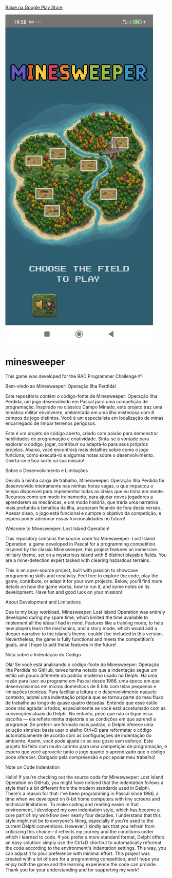 [Baixe na Google Play Store](https://play.google.com/store/apps/details?id=br.com.imperium.MineSweeper)


[![minesweeper](Imagens/Game_01.jpg)](https://youtu.be/NOYwPodwzKE)



# minesweeper
This game was developed for the RAD Programmer Challenge #1

Bem-vindo ao Minesweeper: Operação Ilha Perdida!

Este repositório contém o código-fonte de Minesweeper: Operação Ilha Perdida, um jogo desenvolvido em Pascal para uma competição de programação. Inspirado no clássico Campo Minado, este projeto traz uma temática militar envolvente, ambientada em uma ilha misteriosa com 8 campos de jogo distintos. Você é um especialista em localização de minas encarregado de limpar terrenos perigosos.

Este é um projeto de código aberto, criado com paixão para demonstrar habilidades de programação e criatividade. Sinta-se à vontade para explorar o código, jogar, contribuir ou adaptá-lo para seus próprios projetos. Abaixo, você encontrará mais detalhes sobre como o jogo funciona, como executá-lo e algumas notas sobre o desenvolvimento. Divirta-se e boa sorte na sua missão!

Sobre o Desenvolvimento e Limitações

Devido à minha carga de trabalho, Minesweeper: Operação Ilha Perdida foi desenvolvido inteiramente nas minhas horas vagas, o que impactou o tempo disponível para implementar todas as ideias que eu tinha em mente. Recursos como um modo treinamento, para ajudar novos jogadores a aprenderem as mecânicas, e um modo história, que traria uma narrativa mais profunda à temática da ilha, acabaram ficando de fora desta versão. Apesar disso, o jogo está funcional e cumpre o objetivo da competição, e espero poder adicionar essas funcionalidades no futuro!


Welcome to Minesweeper: Lost Island Operation!

This repository contains the source code for Minesweeper: Lost Island Operation, a game developed in Pascal for a programming competition. Inspired by the classic Minesweeper, this project features an immersive military theme, set on a mysterious island with 8 distinct playable fields. You are a mine-detection expert tasked with clearing hazardous terrains.

This is an open-source project, built with passion to showcase programming skills and creativity. Feel free to explore the code, play the game, contribute, or adapt it for your own projects. Below, you’ll find more details on how the game works, how to run it, and some notes on its development. Have fun and good luck on your mission!

About Development and Limitations

Due to my busy workload, Minesweeper: Lost Island Operation was entirely developed during my spare time, which limited the time available to implement all the ideas I had in mind. Features like a training mode, to help new players learn the mechanics, and a story mode, which would add a deeper narrative to the island’s theme, couldn’t be included in this version. Nevertheless, the game is fully functional and meets the competition’s goals, and I hope to add these features in the future!





Nota sobre a Indentação do Código

Olá! Se você está analisando o código-fonte do Minesweeper: Operação Ilha Perdida no GitHub, talvez tenha notado que a indentação segue um estilo um pouco diferente do padrão moderno usado no Delphi. Há uma razão para isso: eu programo em Pascal desde 1986, uma época em que desenvolvíamos em micros domésticos de 8 bits com telas pequenas e limitações técnicas. Para facilitar a leitura e o desenvolvimento naquele contexto, adotei uma indentação própria que se tornou parte do meu fluxo de trabalho ao longo de quase quatro décadas.
Entendo que esse estilo pode não agradar a todos, especialmente se você está acostumado com as convenções atuais do Delphi. No entanto, peço que não critique essa escolha — ela reflete minha trajetória e as condições em que aprendi a programar. Se preferir um formato mais padrão, o Delphi oferece uma solução simples: basta usar o atalho Ctrl+D para reformatar o código automaticamente de acordo com as configurações de indentação do ambiente. Assim, você pode ajustá-lo ao seu gosto sem esforço.
Este projeto foi feito com muito carinho para uma competição de programação, e espero que você aproveite tanto o jogo quanto o aprendizado que o código pode oferecer. Obrigado pela compreensão e por apoiar meu trabalho!

Note on Code Indentation

Hello! If you're checking out the source code for Minesweeper: Lost Island Operation on GitHub, you might have noticed that the indentation follows a style that's a bit different from the modern standards used in Delphi. There's a reason for that: I've been programming in Pascal since 1986, a time when we developed on 8-bit home computers with tiny screens and technical limitations. To make coding and reading easier in that environment, I developed my own indentation style, which has become a core part of my workflow over nearly four decades.
I understand that this style might not be to everyone's liking, especially if you're used to the current Delphi conventions. However, I kindly ask that you refrain from criticizing this choice—it reflects my journey and the conditions under which I learned to code. If you prefer a more standard format, Delphi offers an easy solution: simply use the Ctrl+D shortcut to automatically reformat the code according to the environment's indentation settings. This way, you can adjust it to your preference with minimal effort.
This project was created with a lot of care for a programming competition, and I hope you enjoy both the game and the learning experience the code can provide. Thank you for your understanding and for supporting my work!



